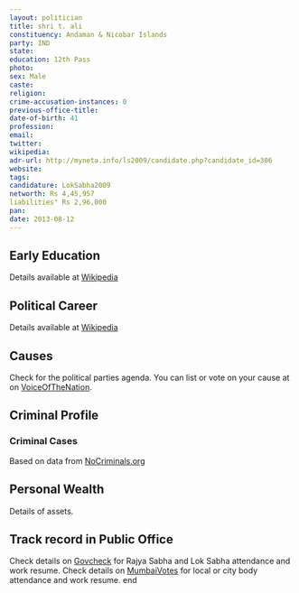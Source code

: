 ```yaml
---
layout: politician
title: shri t. ali
constituency: Andaman & Nicobar Islands 
party: IND
state: 
education: 12th Pass
photo: 
sex: Male
caste: 
religion: 
crime-accusation-instances: 0
previous-office-title: 
date-of-birth: 41
profession: 
email: 
twitter: 
wikipedia: 
adr-url: http://myneta.info/ls2009/candidate.php?candidate_id=306
website: 
tags: 
candidature: LokSabha2009
networth: Rs 4,45,957
liabilities" Rs 2,96,000
pan: 
date: 2013-08-12
---
```


## Early Education
Details available at [Wikipedia](http://www.wikipedia.org/wiki/)

## Political Career
Details available at [Wikipedia](http://www.wikipedia.org/wiki/)

## Causes 
Check for the political parties agenda. You can list or vote on your cause at on [VoiceOfTheNation](http://www.voiceofthenation.org).

## Criminal Profile

### Criminal Cases
Based on data from [NoCriminals.org](http://www.nocriminals.org)

## Personal Wealth
Details of assets.

## Track record in Public Office
Check details on [Govcheck](http://www.govcheck.org) for Rajya Sabha and Lok Sabha attendance and work resume. Check details on [MumbaiVotes](http://www.mumbaivotes.org) for local or city body attendance and work resume.
	end
